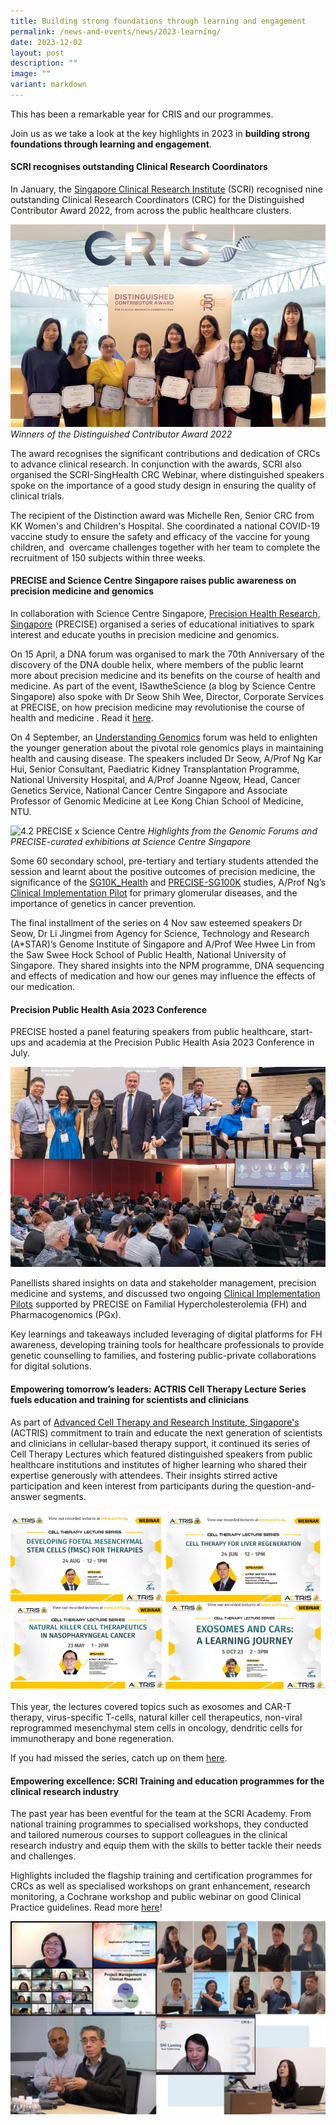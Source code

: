 ```yaml
---
title: Building strong foundations through learning and engagement
permalink: /news-and-events/news/2023-learning/
date: 2023-12-02
layout: post
description: ""
image: ""
variant: markdown
---
```

This has been a remarkable year for CRIS and our programmes. 

Join us as we take a look at the key highlights in 2023 in **building strong foundations through learning and engagement**.

#### **SCRI recognises outstanding Clinical Research Coordinators**

In January, the [Singapore Clinical Research Institute](https://scri.edu.sg) (SCRI) recognised nine outstanding Clinical Research Coordinators (CRC) for the Distinguished Contributor Award 2022, from across the public healthcare clusters. 

![](/images/Resources_News/231203%20Year%20in%20review/4_1_crc.jpg)
*Winners of the Distinguished Contributor Award 2022*

The award recognises the significant contributions and dedication of CRCs to advance clinical research. In conjunction with the awards, SCRI also organised the SCRI-SingHealth CRC Webinar, where distinguished speakers spoke on the importance of a good study design in ensuring the quality of clinical trials.

The recipient of the Distinction award was Michelle Ren, Senior CRC from KK Women's and Children's Hospital. She coordinated a national COVID-19 vaccine study to ensure the safety and efficacy of the vaccine for young children, and  overcame challenges together with her team to complete the recruitment of 150 subjects within three weeks.


#### **PRECISE and Science Centre Singapore raises public awareness on precision medicine and genomics**

In collaboration with Science Centre Singapore, [Precision Health Research, Singapore](https://npm.sg) (PRECISE) organised a series of educational initiatives to spark interest and educate youths in precision medicine and genomics. 

On 15 April, a DNA forum was organised to mark the 70th Anniversary of the discovery of the DNA double helix, where members of the public learnt more about precision medicine and its benefits on the course of health and medicine. As part of the event, ISawtheScience (a blog by Science Centre Singapore) also spoke with Dr Seow Shih Wee, Director, Corporate Services at PRECISE, on how precision medicine may revolutionise the course of health and medicine . Read it [here](https://blog.science.edu.sg/2023/06/22/ists-asks-precision-medicine).

On 4 September, an [Understanding Genomics](https://blog.science.edu.sg/2023/09/04/understanding-genomics/) forum was held to enlighten the younger generation about the pivotal role genomics plays in maintaining health and causing disease. The speakers included Dr Seow, A/Prof Ng Kar Hui, Senior Consultant, Paediatric Kidney Transplantation Programme, National University Hospital, and A/Prof Joanne Ngeow, Head, Cancer Genetics Service, National Cancer Centre Singapore and Associate Professor of Genomic Medicine at Lee Kong Chian School of Medicine, NTU.

![4.2 PRECISE x Science Centre](/images/Resources\_News/231203%20Year%20in%20review/4\_2\_PRECISE\_SCS.png)
*Highlights from the Genomic Forums and PRECISE-curated exhibitions at Science Centre Singapore*

Some 60 secondary school, pre-tertiary and tertiary students attended the session and learnt about the positive outcomes of precision medicine, the significance of the [SG10K_Health](https://www.npm.sg/sg10k-discoveries-from-mapping-10000-genomes/) and [PRECISE-SG100K](https://www.npm.sg/sg100k-translating-insights-from-100000-genomic-data-sets-into-improved-health-strategies/) studies, A/Prof Ng’s [Clinical Implementation Pilot](https://www.npm.sg/cip/) for primary glomerular diseases, and the importance of genetics in cancer prevention.

The final installment of the series on 4 Nov saw esteemed speakers Dr Seow, Dr Li Jingmei from Agency for Science, Technology and Research (A*STAR)’s Genome Institute of Singapore and A/Prof Wee Hwee Lin from the Saw Swee Hock School of Public Health, National University of Singapore. They shared insights into the NPM programme, DNA sequencing and effects of medication and how our genes may influence the effects of our medication.



#### **Precision Public Health Asia 2023 Conference**

PRECISE hosted a panel featuring speakers from public healthcare, start-ups and academia at the Precision Public Health Asia 2023 Conference in July. 

![](/images/Resources_News/231203%20Year%20in%20review/4_3_Precision_public_health.png)

Panellists shared insights on data and stakeholder management, precision medicine and systems, and discussed two ongoing [Clinical Implementation Pilots](https://www.npm.sg/cip/) supported by PRECISE on Familial Hypercholesterolemia (FH) and Pharmacogenomics (PGx). 

Key learnings and takeaways included leveraging of digital platforms for FH awareness, developing training tools for healthcare professionals to provide genetic counselling to families, and fostering public-private collaborations for digital solutions.


#### **Empowering tomorrow’s leaders: ACTRIS Cell Therapy Lecture Series fuels education and training for scientists and clinicians**

As part of [Advanced Cell Therapy and Research Institute, Singapore's](https://actris.sg) (ACTRIS) commitment to train and educate the next generation of scientists and clinicians in cellular-based therapy support, it continued its series of Cell Therapy Lectures which featured distinguished speakers from public healthcare institutions and institutes of higher learning who shared their expertise generously with attendees. Their insights stirred active participation and keen interest from participants during the question-and-answer segments.

![](/images/Resources_News/231203%20Year%20in%20review/4_4_ACTRIS_lectures.png)

This year, the lectures covered topics such as exosomes and CAR-T therapy, virus-specific T-cells, natural killer cell therapeutics, non-viral reprogrammed mesenchymal stem cells in oncology, dendritic cells for immunotherapy and bone regeneration.  

If you had missed the series, catch up on them [here](https://www.actris.sg/newsroom-and-events/learning-portal/).


#### Empowering excellence: SCRI Training and education programmes for the clinical research industry

The past year has been eventful for the team at the SCRI Academy. From national training programmes to specialised workshops, they conducted and tailored numerous courses to support colleagues in the clinical research industry and equip them with the skills to better tackle their needs and challenges.

Highlights included the flagship training and certification programmes for CRCs as well as specialised workshops on grant enhancement, research monitoring, a Cochrane workshop and public webinar on good Clinical Practice guidelines. Read more [here](https://www.linkedin.com/posts/singaporeclinicalresearchinstitute\_happyteachersday-trainers-educator-activity-7112660747536482305-GtCY)!

![](/images/Resources_News/231203%20Year%20in%20review/4_5_scri.png)